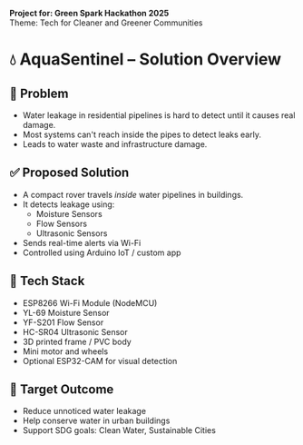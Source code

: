 **Project for: Green Spark Hackathon 2025**  
Theme: Tech for Cleaner and Greener Communities

# 💧 AquaSentinel – Solution Overview

## 🚨 Problem
- Water leakage in residential pipelines is hard to detect until it causes real damage.
- Most systems can't reach inside the pipes to detect leaks early.
- Leads to water waste and infrastructure damage.

## ✅ Proposed Solution
- A compact rover travels *inside* water pipelines in buildings.
- It detects leakage using:
  - Moisture Sensors
  - Flow Sensors
  - Ultrasonic Sensors
- Sends real-time alerts via Wi-Fi
- Controlled using Arduino IoT / custom app

## 🧠 Tech Stack
- ESP8266 Wi-Fi Module (NodeMCU)
- YL-69 Moisture Sensor
- YF-S201 Flow Sensor
- HC-SR04 Ultrasonic Sensor
- 3D printed frame / PVC body
- Mini motor and wheels
- Optional ESP32-CAM for visual detection

## 🎯 Target Outcome
- Reduce unnoticed water leakage
- Help conserve water in urban buildings
- Support SDG goals: Clean Water, Sustainable Cities
